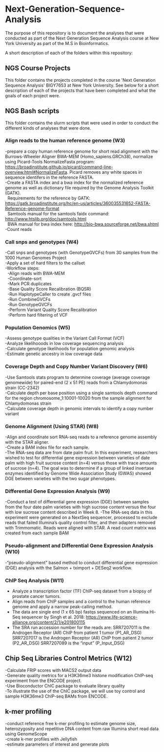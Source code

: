 # Next-Generation-Sequence-Analysis
The purpose of this repository is to document the analyses that were conducted as part of the Next Generation Sequence Analysis course at New York University as part of the M.S in Bioinformatics. 

A short description of each of the folders within this repository:

## NGS Course Projects
This folder contains the projects completed in the course 'Next Generation Sequence Analysis' BIGY7653 at New York University. See below for a short description of each of the projects that have been completed and what the goals of each project were. 
 
## NGS Bash scripts
This folder contains the slurm scripts that were used in order to conduct the different kinds of analyses that were done. 

### Align reads to the human reference genome (W3)
-prepare a copy human reference genome for short read alignment with the Burrows-Wheeler Aligner BWA-MEM (Homo_sapiens.GRCh38), normalize using  Picard-Tools NormalizeFasta program: https://broadinstitute.github.io/picard/command-line-overview.html#NormalizeFasta. Picard removes any white spaces in sequence identifers in the reference FASTA.<br> 
-Create a FASTA index and a bwa index for the normalized reference genome as well as dictionary file required by the Genome Analysis Toolkit (GATK).<br> 
  &nbsp; Requirements for the reference by GATK: https://gatk.broadinstitute.org/hc/en-us/articles/360035531652-FASTA-Reference-genome-format<br> 
  &nbsp; Samtools manual for the samtools faidx command: http://www.htslib.org/doc/samtools.html<br> 
  &nbsp; BWA manual for bwa index here: http://bio-bwa.sourceforge.net/bwa.shtml<br> 
-Count reads<br> 
 
### Call snps and genotypes (W4)
-Call snps and genotypes (with GenotypeGVCFs) from 30 samples from the 1000 Human Genomes Project<br> 
-Apply a set of hard filters to the callset<br> 
-Workflow steps:<br> 
  &nbsp; -Align reads with BWA-MEM<br> 
  &nbsp; -Coordinate-sort<br> 
  &nbsp; -Mark PCR duplicates<br> 
  &nbsp; -Base Quality Score Recalibration (BQSR)<br> 
  &nbsp; -Run HaplotypeCaller to create .gvcf files<br> 
  &nbsp; -Run CombineGVCFs<br> 
  &nbsp; -Run GenotypeGVCFs<br> 
  &nbsp; -Perform Variant Quality Score Recalibration<br> 
  &nbsp; -Perform hard filtering of VCF<br> 
  
  
### Population Genomics (W5)
-Assess genotype qualities in the Variant Call Format (VCF)<br> 
-Analyze likelihooods in low coverage sequencing analysis<br> 
-Calculate genotype likelihoods for population genomic analysis<br> 
-Estimate genetic ancestry in low coverage data<br> 

### Coverage Depth and Copy Number Variant Discovery (W6)
-Use Samtools stats program to determine coverage (average coverage genomewide) for paired-end (2 x 51 PE) reads from a Chlamydomonas strain (CC-2342)<br> 
-Calculate depth per base position using a single samtools depth command for the region chromosome_1:10001-10020 from the sample alignment for Chlamydomonas strain<br> 
-Calculate coverage depth in genomic intervals to identify a copy number variant <br> 


### Genome Alignment (Using STAR) (W8)
-Align and coordinate sort RNA-seq reads to a reference genome assembly with the STAR aligner. <br>
-Create a BAM index file for each sample.<br>
-The RNA-seq data are from date palm fruit. In this experiment, researchers wished to test for differential gene expression between varieties of date palm with high fruit sucrose content (n=4) versus those with trace amounts of sucrose (n=4). The goal was to determine if a group of linked invertase enzymes identified by Genome Wide Association Study (GWAS) showed DGE between varieties with the two sugar phenotypes.<br>

### Differential Gene Expression Analysis (W9)
-Conduct a test of differential gene expression (DGE) between samples from the four date palm varieties with high sucrose content versus the four with low sucrose content described in Week 8.
-The RNA-seq data in this experiment were generated on a NextSeq sequencer, processed to exclude reads that failed Illumina’s quality control filter, and then adapters removed with Trimmomatic. Reads were aligned with STAR. A read count matrix was created from each sample BAM 

### Pseudo-alignment and Differential Gene Expression Analysis (W10)
-“pseudo-alignment” based method to conduct differential gene expression (DGE) analysis with the Salmon + tximport + DESeq2 workflow.

### ChIP Seq Analysis (W11)
- Analyze a transcription factor (TF) ChIP-seq dataset from a biopsy of prostate cancer tumors. 
- Align reads from ChIP samples and a control to the human reference genome and apply a narrow peak-calling method.
- The data are single end (1 x 65 bp) fastqs sequenced on an Illumina Hi-Seq sequencer by Singh et al. 2018: https://www.life-science-alliance.org/content/2/1/e201800115
- The SRA run accession number for the reads are: SRR7207011 is the Androgen Receptor (AR) ChIP from patient 1 tumor (P1_AR_DSG) SRR7207017 is the Androgen Receptor (AR) ChIP from patient 2 tumor (P2_AR_DSG) SRR7207089 is the “input” (P_Input_DSG)

## Chip Seq Libraries Control Metrics (W12)
-Calculate FRIP scores with MACS2 output data <br>
-Generate quality metrics for a H3K36me3 histone modification ChIP-seq experiment from the ENCODE project. <br>
-Use Bioconductor ChIC package to evaluate library quality <br>
-To illustrate the use of the ChIC package, we will use toy control and sample H3K36me3 ChIP-seq BAMs from ENCODE. <br>

## k-mer profiling
-conduct reference free k-mer profiling to estimate genome size, heterozygosity and repetitive DNA content from raw Illumina short read data using GenomeScope <br>
-create k-mer profiles with Jellyfish <br>
-estimate parameters of interest and generate plots <br>
